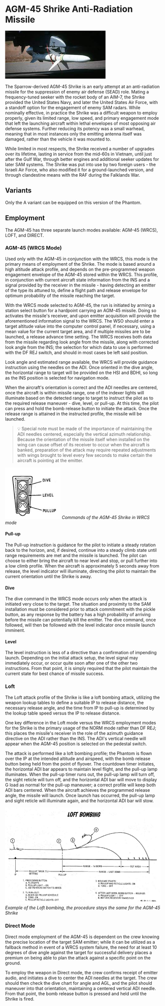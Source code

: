 # AGM-45 Shrike Anti-Radiation Missile

![agm45](../../../img/agm45.jpg)

The Sparrow-derived AGM-45 Shrike is an early attempt at an anti-radiation
missile for the suppression of enemy air defense (SEAD) role. Mating a
frequency-tuned seeker with the rocket body of an AIM-7, the Shrike provided the
United States Navy, and later the United States Air Force, with a standoff
option for the engagement of enemy SAM radars. While nominally effective, in
practice the Shrike was a difficult weapon to employ properly, given its limited
range, low speed, and primary engagement mode that left the launching aircraft
within lethal envelopes of most opposing air defense systems. Further reducing
its potency was a small warhead, meaning that in most instances only the
emitting antenna itself was damaged, rather than the vehicle it was mounted to.

While limited in most respects, the Shrike received a number of upgrades over
its lifetime, lasting in service from the mid-60s in Vietnam, until just after
the Gulf War, through better engines and additional seeker updates for later SAM
systems. The Shrike was put into use by two foreign users - the Israeli Air
Force, who also modified it for a ground-launched version, and through
clandestine means with the RAF during the Falklands War.

## Variants

Only the A variant can be equipped on this version of the Phantom.

## Employment

The AGM-45 has three separate launch modes available: AGM-45 (WRCS), LOFT, and
DIRECT.

### AGM-45 (WRCS Mode)

Used only with the AGM-45 in conjunction with the WRCS, this mode is the primary
means of employment of the Shrike. The mode is based around a high altitude
attack profile, and depends on the pre-programmed weapon engagement envelope of
the AGM-45 stored within the WRCS. This profile, in conjunction with current
aircraft state information from the INS and a signal provided by the receiver in
the missile - having detecting an emitter of the type its attuned to, define a
flight path and release envelope for optimum probability of the missile reaching
the target.

With the WRCS mode selected to AGM-45, the run is initiated by arming a station
select button for a hardpoint carrying an AGM-45 missile. Doing so activates the
missile's receiver, and upon emitter acquisition will provide the aforementioned
information signal to the WRCS. The WSO should enter a target altitude value
into the computer control panel, if necessary, using a mean value for the
current target area, and if multiple missiles are to be launched, a release
advance time setting. The WRCS receives both data from the missile regarding
look angle from the missile, along with corrected look angle from the INS; the
selection for which data to use is performed with the DF REJ switch, and should
in most cases be left said position.

Look angle and estimated range available, the WRCS will provide guidance
instruction using the needles on the ADI. Once oriented in the dive angle, the
horizontal range to target will be provided on the HSI and BDHI, so long as the
INS position is selected for navigation mode.

When the aircraft's orientation is correct and the ADI needles are centered,
once the aircraft is within missile range, one of the indexer lights will
illuminate based on the detected range to target to instruct the pilot as to the
required release maneuver - dive, level, or pull-up. At this time, the pilot can
press and hold the bomb release button to initiate the attack. Once the release
range is attained in the instructed profile, the missile will be launched.

> 💡 Special note must be made of the importance of maintaining the ADI needles
> centered, especially the vertical azimuth relationship. Because the orientation
> of the missile itself when installed on the wing can cause offset of its
> receiver to occur when the aircraft is banked, preparation of the attack may
> require repeated adjustments with wings brought to level every few seconds to
> make certain the aircraft is pointing at the emitter.

![agm_45_commands](../../../img/agm_45_commands.jpg) _Commands of the AGM-45 Shrike in WRCS mode_

#### Pull-up

The Pull-up instruction is guidance for the pilot to initiate a steady rotation
back to the horizon, and, if desired, continue into a steady climb state until
range requirements are met and the missile is launched. The pilot can choose to
either bring the aircraft to near level and stop, or pull further into a low
climb profile. When the aircraft is approximately 5 seconds away from release,
the level indicator will illuminate, directing the pilot to maintain the current
orientation until the Shrike is away.

#### Dive

The dive command in the WRCS mode occurs only when the attack is initiated very
close to the target. The situation and proximity to the SAM installation must be
considered prior to attack commitment with the pickle button, as any response by
the battery has a high probability of arriving before the missile can
potentially kill the emitter. The dive command, once followed, will then be
followed with the level indicator once missile launch imminent.

#### Level

The level instruction is less of a directive than a confirmation of impending
launch. Depending on the initial attack setup, the level signal may immediately
occur, or occur quite soon after one of the other two instructions. From that
point, it is simply required that the pilot maintain the current state for best
chance of missile success.

### Loft

The Loft attack profile of the Shrike is like a loft bombing attack, utilizing
the weapon lookup tables to define a suitable IP to release distance, the
necessary release angle, and the time from IP to pull-up is determined by the
lookup table speed versus the IP to release distance.

One key difference in the Loft mode versus the WRCS employment modes for the
Shrike is the primary usage of the NORM mode rather than DF REJ; this places the
missile's receiver in the role of the azimuth guidance directive on the ADI
rather than the INS. The ADI's vertical needle will appear when the AGM-45
position is selected on the pedestal switch.

The attack is performed like a loft bombing profile; the Phantom is flown over
the IP at the intended altitude and airspeed, with the bomb release button being
held from the point of flyover. The countdown timer initiates, the horizontal
ADI bar appears to maintain level flight, and the pull-up lamp illuminates. When
the pull-up timer runs out, the pull-up lamp will turn off, the sight reticle will
turn off, and the horizontal ADI bar will move to display G load as normal for
the pull-up maneuver; a correct profile will keep both ADI bars centered. When
the aircraft achieves the programmed release angle, the missile will launch.
Once launch has occurred, the pull-up lamp and sight reticle will illuminate
again, and the horizontal ADI bar will stow.

![manual_loft_bombing](../../../img/loft.jpg) _Example of the Loft bombing, the procedure stays the
same for the AGM-45 Shrike_

### Direct Mode

Direct mode employment of the AGM-45 is dependent on the crew knowing the
precise location of the target SAM emitter; while it can be utilized as a
fallback method in event of a WRCS system failure, the need for at least 10
degrees of dive angle against the target for successful delivery places a premium
on being able to plan the attack against a specific point on the ground.

To employ the weapon in Direct mode, the crew confirms receipt of emitter audio,
and initiates a dive to center the ADI needles at the target. The crew should
then check the dive chart for angle and AGL, and the pilot should maneuver into
that orientation, maintaining a centered vertical ADI needle. From that point,
the bomb release button is pressed and held until the Shrike is fired.

